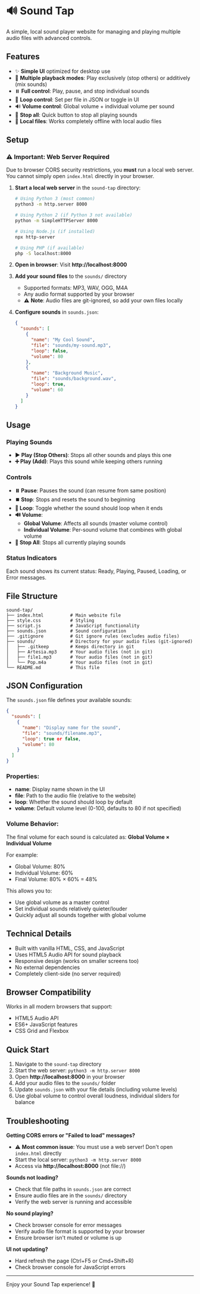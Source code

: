 # 🔊 Sound Tap

A simple, local sound player website for managing and playing multiple audio files with advanced controls.

## Features

- ✨ **Simple UI** optimized for desktop use
- 🎵 **Multiple playback modes**: Play exclusively (stop others) or additively (mix sounds)
- ⏸️ **Full control**: Play, pause, and stop individual sounds
- 🔄 **Loop control**: Set per file in JSON or toggle in UI
- 🔊 **Volume control**: Global volume + individual volume per sound
- 🛑 **Stop all**: Quick button to stop all playing sounds
- 📱 **Local files**: Works completely offline with local audio files

## Setup

### ⚠️ Important: Web Server Required

Due to browser CORS security restrictions, you **must** run a local web server. You cannot simply open `index.html` directly in your browser.

1. **Start a local web server** in the `sound-tap` directory:

   ```bash
   # Using Python 3 (most common)
   python3 -m http.server 8000
   
   # Using Python 2 (if Python 3 not available)
   python -m SimpleHTTPServer 8000
   
   # Using Node.js (if installed)
   npx http-server
   
   # Using PHP (if available)
   php -S localhost:8000
   ```

2. **Open in browser**: Visit **http://localhost:8000**

3. **Add your sound files** to the `sounds/` directory
   - Supported formats: MP3, WAV, OGG, M4A
   - Any audio format supported by your browser
   - ⚠️ **Note**: Audio files are git-ignored, so add your own files locally

4. **Configure sounds** in `sounds.json`:
   ```json
   {
     "sounds": [
       {
         "name": "My Cool Sound",
         "file": "sounds/my-sound.mp3",
         "loop": false,
         "volume": 80
       },
       {
         "name": "Background Music",
         "file": "sounds/background.wav", 
         "loop": true,
         "volume": 60
       }
     ]
   }
   ```

## Usage

### Playing Sounds
- **▶️ Play (Stop Others)**: Stops all other sounds and plays this one
- **➕ Play (Add)**: Plays this sound while keeping others running

### Controls
- **⏸️ Pause**: Pauses the sound (can resume from same position)  
- **⏹️ Stop**: Stops and resets the sound to beginning
- **🔄 Loop**: Toggle whether the sound should loop when it ends
- **🔊 Volume**: 
  - **Global Volume**: Affects all sounds (master volume control)
  - **Individual Volume**: Per-sound volume that combines with global volume
- **🛑 Stop All**: Stops all currently playing sounds

### Status Indicators
Each sound shows its current status: Ready, Playing, Paused, Loading, or Error messages.

## File Structure

```
sound-tap/
├── index.html          # Main website file
├── style.css           # Styling
├── script.js           # JavaScript functionality  
├── sounds.json         # Sound configuration
├── .gitignore          # Git ignore rules (excludes audio files)
├── sounds/             # Directory for your audio files (git-ignored)
│   ├── .gitkeep        # Keeps directory in git
│   ├── Artesia.mp3     # Your audio files (not in git)
│   ├── file1.mp3       # Your audio files (not in git)
│   └── Pop.m4a         # Your audio files (not in git)
└── README.md           # This file
```

## JSON Configuration

The `sounds.json` file defines your available sounds:

```json
{
  "sounds": [
    {
      "name": "Display name for the sound",
      "file": "sounds/filename.mp3",  
      "loop": true or false,
      "volume": 80
    }
  ]
}
```

### Properties:
- **name**: Display name shown in the UI
- **file**: Path to the audio file (relative to the website)
- **loop**: Whether the sound should loop by default
- **volume**: Default volume level (0-100, defaults to 80 if not specified)

### Volume Behavior:
The final volume for each sound is calculated as: **Global Volume × Individual Volume**

For example:
- Global Volume: 80% 
- Individual Volume: 60%
- Final Volume: 80% × 60% = 48%

This allows you to:
- Use global volume as a master control
- Set individual sounds relatively quieter/louder
- Quickly adjust all sounds together with global volume

## Technical Details

- Built with vanilla HTML, CSS, and JavaScript
- Uses HTML5 Audio API for sound playback
- Responsive design (works on smaller screens too)
- No external dependencies
- Completely client-side (no server required)

## Browser Compatibility

Works in all modern browsers that support:
- HTML5 Audio API
- ES6+ JavaScript features
- CSS Grid and Flexbox

## Quick Start

1. Navigate to the `sound-tap` directory
2. Start the web server: `python3 -m http.server 8000`  
3. Open **http://localhost:8000** in your browser
4. Add your audio files to the `sounds/` folder
5. Update `sounds.json` with your file details (including volume levels)
6. Use global volume to control overall loudness, individual sliders for balance

## Troubleshooting

**Getting CORS errors or "Failed to load" messages?**
- ⚠️ **Most common issue**: You must use a web server! Don't open `index.html` directly
- Start the local server: `python3 -m http.server 8000`
- Access via **http://localhost:8000** (not file://)

**Sounds not loading?**
- Check that file paths in `sounds.json` are correct
- Ensure audio files are in the `sounds/` directory
- Verify the web server is running and accessible

**No sound playing?**
- Check browser console for error messages
- Verify audio file format is supported by your browser
- Ensure browser isn't muted or volume is up

**UI not updating?**
- Hard refresh the page (Ctrl+F5 or Cmd+Shift+R)
- Check browser console for JavaScript errors

---

Enjoy your Sound Tap experience! 🎵

